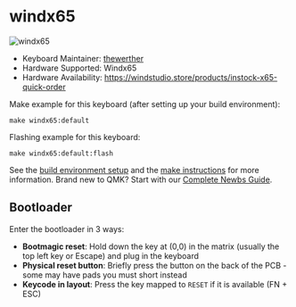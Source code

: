 # windx65

![windx65](https://i.imgur.com/kBJ3enL.jpeg)

* Keyboard Maintainer: [thewerther](https://github.com/thewerther)
* Hardware Supported: Windx65
* Hardware Availability: https://windstudio.store/products/instock-x65-quick-order

Make example for this keyboard (after setting up your build environment):

    make windx65:default

Flashing example for this keyboard:

    make windx65:default:flash

See the [build environment setup](https://docs.qmk.fm/#/getting_started_build_tools) and the [make instructions](https://docs.qmk.fm/#/getting_started_make_guide) for more information. Brand new to QMK? Start with our [Complete Newbs Guide](https://docs.qmk.fm/#/newbs).

## Bootloader

Enter the bootloader in 3 ways:

* **Bootmagic reset**: Hold down the key at (0,0) in the matrix (usually the top left key or Escape) and plug in the keyboard
* **Physical reset button**: Briefly press the button on the back of the PCB - some may have pads you must short instead
* **Keycode in layout**: Press the key mapped to `RESET` if it is available (FN + ESC)
